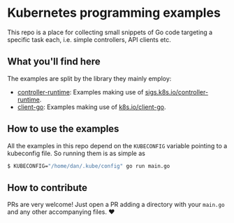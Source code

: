 # Kubernetes programming examples

This repo is a place for collecting small snippets of Go code targeting a
specific task each, i.e. simple controllers, API clients etc.

## What you'll find here

The examples are split by the library they mainly employ:

* [controller-runtime](controller-runtime/): Examples making use of
  [sigs.k8s.io/controller-runtime](https://github.com/kubernetes-sigs/controller-runtime).
* [client-go](client-go/): Examples making use of
  [k8s.io/client-go](https://github.com/kubernetes/client-go).

## How to use the examples

All the examples in this repo depend on the `KUBECONFIG` variable pointing to a
kubeconfig file. So running them is as simple as

```sh
$ KUBECONFIG="/home/dan/.kube/config" go run main.go
```

## How to contribute

PRs are very welcome! Just open a PR adding a directory with your `main.go` and
any other accompanying files. ❤️
